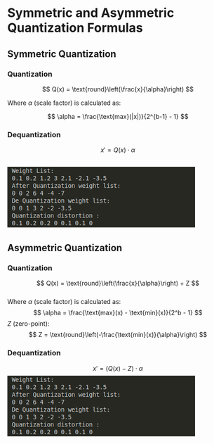 # Symmetric and Asymmetric Quantization Formulas

## Symmetric Quantization

### Quantization
$$
Q(x) = \text{round}\left(\frac{x}{\alpha}\right)
$$  

Where $\alpha$ (scale factor) is calculated as:  

$$
\alpha = \frac{\text{max}(|x|)}{2^{b-1} - 1}
$$

### Dequantization
$$
x' = Q(x) \cdot \alpha
$$

![image](https://github.com/Phillsu/Concept_of_PostQuantization/blob/main/symmetric.png)
---

## Asymmetric Quantization

### Quantization
$$
Q(x) = \text{round}\left(\frac{x}{\alpha}\right) + Z
$$  
Where $\alpha$ (scale factor) is calculated as:
  $$
  \alpha = \frac{\text{max}(x) - \text{min}(x)}{2^b - 1}
  $$
  $Z$ (zero-point):  
  $$
  Z = \text{round}\left(-\frac{\text{min}(x)}{\alpha}\right)
  $$

### Dequantization
$$
x' = (Q(x) - Z) \cdot \alpha
$$
![img](https://github.com/Phillsu/Concept_of_PostQuantization/blob/main/symmetric.png)

